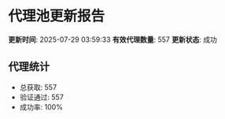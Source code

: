 # 代理池更新报告

**更新时间**: 2025-07-29 03:59:33
**有效代理数量**: 557
**更新状态**:  成功

## 代理统计
- 总获取: 557
- 验证通过: 557
- 成功率: 100%
